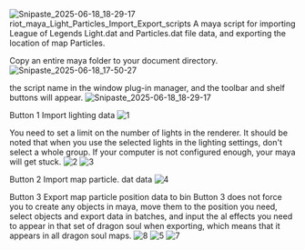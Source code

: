 ![Snipaste_2025-06-18_18-29-17](https://github.com/user-attachments/assets/cf453cd0-a38c-48a7-a245-443b5e68e62a)riot_maya_Light_Particles_Import_Export_scripts
A maya script for importing League of Legends Light.dat and Particles.dat file data, and exporting the location of map Particles.

Copy an entire maya folder to your document directory.
![Snipaste_2025-06-18_17-50-27](https://github.com/user-attachments/assets/25bcbd0b-2eab-48a3-a2fb-d127ddfad032)

 the script name in the window plug-in manager, and the toolbar and shelf buttons will appear.
![Snipaste_2025-06-18_18-29-17](https://github.com/user-attachments/assets/45a678f0-ff0a-4ba7-a1c0-f838ea503b85)

Button 1 Import lighting data
![1](https://github.com/user-attachments/assets/a7b6e5c9-39e9-4a2f-9fe7-2808ddd678da)

You need to set a limit on the number of lights in the renderer. It should be noted that when you use the selected lights in the lighting settings, don't select a whole group. If your computer is not configured enough, your maya will get stuck.
![2](https://github.com/user-attachments/assets/09957261-e6ea-4f6e-80c9-45bd7edc0879)
![3](https://github.com/user-attachments/assets/4916e6d8-dd45-4c9a-a8a9-4f406c7c6fd6)

Button 2 Import map particle. dat data
![4](https://github.com/user-attachments/assets/ab0638ac-5ca6-441c-ac81-806e4ba4fc09)

Button 3 Export map particle position data to bin Button 3 does not force you to create any objects in maya, move them to the position you need, select objects and export data in batches, and input the 
al effects you need to appear in that set of dragon soul when exporting, which means that it appears in all dragon soul maps.
![8](https://github.com/user-attachments/assets/853c3b9c-556c-407f-902b-2048b9cdd6bf)
![5](https://github.com/user-attachments/assets/158f0385-4ced-4c1c-9bba-8294985a0a37)
![7](https://github.com/user-attachments/assets/02459110-0e4d-4bf4-a650-5f3cd9bd0d32)




